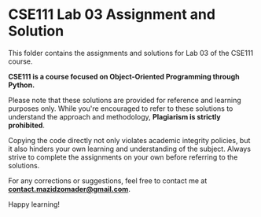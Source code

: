 # CSE111 Lab 03 Assignment and Solution

This folder contains the assignments and solutions for Lab 03 of the CSE111 course. 

**CSE111 is a course focused on Object-Oriented Programming through Python.**

Please note that these solutions are provided for reference and learning purposes only. While you're encouraged to refer to these solutions to understand the approach and methodology, **Plagiarism is strictly prohibited**. 

Copying the code directly not only violates academic integrity policies, but it also hinders your own learning and understanding of the subject. Always strive to complete the assignments on your own before referring to the solutions.

For any corrections or suggestions, feel free to contact me at **contact.mazidzomader@gmail.com**.

Happy learning!
